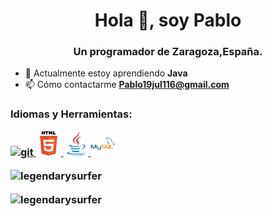 <h1 align="center">Hola 👋, soy Pablo</h1>
<h3 align="center">Un programador de Zaragoza,España.</h3>

- 🌱 Actualmente estoy aprendiendo **Java**
- 📫 Cómo contactarme **Pablo19jul116@gmail.com**

<h3 align="left">Idiomas y Herramientas:</ h3>

<p align="left"> <a href="https://www.w3schools.com/css/" target="_blank" rel="noreferrer">  
</a> <a href="https:// git-scm.com/" target="_blank" rel="noreferrer"> 
<img src="https://www.vectorlogo.zone/logos/git-scm/git-scm-icon.svg" alt=" git" width="40" height="40"/> </a> <a href="https://www.w3.org/html/" target="_blank" rel="noreferrer"> 
<img src ="https://raw.githubusercontent.com/devicons/devicon/master/icons/html5/html5-original-wordmark.svg" alt="html5" width="40" height="40"/> 
</a> <a href="https:// www.java.com" target="_blank" rel="noreferrer"> 
<img src="https://raw.githubusercontent.com/devicons/devicon/master/icons/java/java-original.svg" alt= "java" width="40" height="40"/> 
</a> <a href="https://www.mysql.com/" target="_blank" rel="noreferrer"> 
<img src= "https://raw.githubusercontent.com/devicons/devicon/master/icons/mysql/mysql-original-wordmark.svg" alt="mysql" width="40" height="40"/> </a> <a href="https://unrealengine.com/" target="_blank" rel="noreferrer"></a> 
</p>

<p> <img align="center" src="https://github-readme-stats.vercel.app/api?username=legendarysurfer&show_icons=true&locale=en" alt="legendarysurfer" /> </p>

<p><img align="center" src="https://github-readme-streak-stats.herokuapp.com/?user=legendarysurfer&" alt="legendarysurfer" /></p>
